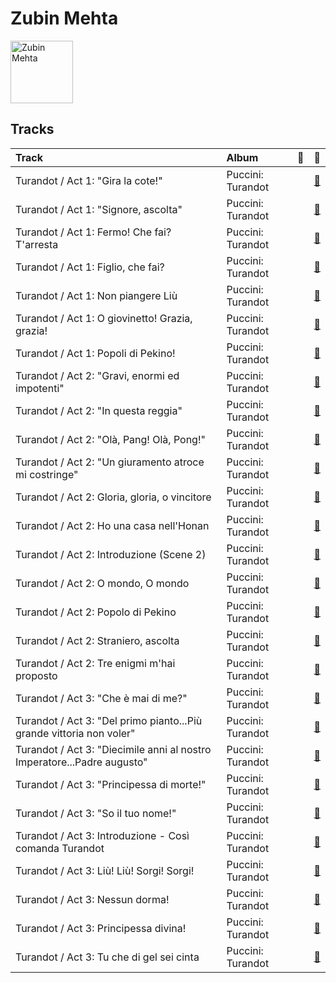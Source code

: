 
# Zubin Mehta


<img src="https://i.scdn.co/image/0cc51a2abbedf3d71cee680fe47ef093e1ce6953" alt="Zubin Mehta" width="100" />

## Tracks

| Track                                                                   | Album             | 💚   | 🔗                                                          |
|:------------------------------------------------------------------------|:------------------|:----|:-----------------------------------------------------------|
| Turandot / Act 1: "Gira la cote!"                                       | Puccini: Turandot |     | [🔗](https://open.spotify.com/track/6Vp8wrS5GyKzi2Xm7bnNmi) |
| Turandot / Act 1: "Signore, ascolta"                                    | Puccini: Turandot |     | [🔗](https://open.spotify.com/track/5qBIQMcjBaylm3UobFOyl0) |
| Turandot / Act 1: Fermo! Che fai? T'arresta                             | Puccini: Turandot |     | [🔗](https://open.spotify.com/track/3naqgoS9hRsXIcORoowQwX) |
| Turandot / Act 1: Figlio, che fai?                                      | Puccini: Turandot |     | [🔗](https://open.spotify.com/track/69Vi1KGABtrvKpF7eKxNLx) |
| Turandot / Act 1: Non piangere Liù                                      | Puccini: Turandot |     | [🔗](https://open.spotify.com/track/1pTjPvw4Bru6c23MVLlL8x) |
| Turandot / Act 1: O giovinetto! Grazia, grazia!                         | Puccini: Turandot |     | [🔗](https://open.spotify.com/track/4lAACodxCqILYJqzX1fIAb) |
| Turandot / Act 1: Popoli di Pekino!                                     | Puccini: Turandot |     | [🔗](https://open.spotify.com/track/3yRapM2Nv2X6QNSN6X709r) |
| Turandot / Act 2: "Gravi, enormi ed impotenti"                          | Puccini: Turandot |     | [🔗](https://open.spotify.com/track/1reLj9gizcW2Igb1SmaXAl) |
| Turandot / Act 2: "In questa reggia"                                    | Puccini: Turandot |     | [🔗](https://open.spotify.com/track/18Q8LU3a7tAhR0ty9ReLhT) |
| Turandot / Act 2: "Olà, Pang! Olà, Pong!"                               | Puccini: Turandot |     | [🔗](https://open.spotify.com/track/4esQg7skEqenIr8UETuDHf) |
| Turandot / Act 2: "Un giuramento atroce mi costringe"                   | Puccini: Turandot |     | [🔗](https://open.spotify.com/track/516eka25M7jZ0YK5EcepTe) |
| Turandot / Act 2: Gloria, gloria, o vincitore                           | Puccini: Turandot |     | [🔗](https://open.spotify.com/track/2dU8bK1qqZWpZ0XTb2B1XG) |
| Turandot / Act 2: Ho una casa nell'Honan                                | Puccini: Turandot |     | [🔗](https://open.spotify.com/track/0L9qblPD3ueZlQ9lQkX5Kh) |
| Turandot / Act 2: Introduzione (Scene 2)                                | Puccini: Turandot |     | [🔗](https://open.spotify.com/track/4dCVUQMZ6QAd4DGnIXrMyR) |
| Turandot / Act 2: O mondo, O mondo                                      | Puccini: Turandot |     | [🔗](https://open.spotify.com/track/4lJ1STTajoMAx802bHqA45) |
| Turandot / Act 2: Popolo di Pekino                                      | Puccini: Turandot |     | [🔗](https://open.spotify.com/track/4yKfh6nuxQ003pFLU4FWLK) |
| Turandot / Act 2: Straniero, ascolta                                    | Puccini: Turandot |     | [🔗](https://open.spotify.com/track/6dNUykCNYFSrTkDToXYrGH) |
| Turandot / Act 2: Tre enigmi m'hai proposto                             | Puccini: Turandot |     | [🔗](https://open.spotify.com/track/2qFzW35ttnSJvScksWF2hR) |
| Turandot / Act 3: "Che è mai di me?"                                    | Puccini: Turandot |     | [🔗](https://open.spotify.com/track/2Cff1yETLyadMuzFSwdCFn) |
| Turandot / Act 3: "Del primo pianto...Più grande vittoria non voler"    | Puccini: Turandot |     | [🔗](https://open.spotify.com/track/3Et5wfvnG8ARkZsTZwHsMt) |
| Turandot / Act 3: "Diecimile anni al nostro Imperatore...Padre augusto" | Puccini: Turandot |     | [🔗](https://open.spotify.com/track/6hABrbNtm1EgnFPQ1qTH8C) |
| Turandot / Act 3: "Principessa di morte!"                               | Puccini: Turandot |     | [🔗](https://open.spotify.com/track/6qKgy1ghLJHDRKTB6RdROj) |
| Turandot / Act 3: "So il tuo nome!"                                     | Puccini: Turandot |     | [🔗](https://open.spotify.com/track/5P0ARSgqHxQIVUJY1Vd4vT) |
| Turandot / Act 3: Introduzione - Così comanda Turandot                  | Puccini: Turandot |     | [🔗](https://open.spotify.com/track/4NTwO7K5dGjiphSVYGrJtV) |
| Turandot / Act 3: Liù! Liù! Sorgi! Sorgi!                               | Puccini: Turandot |     | [🔗](https://open.spotify.com/track/3eyVxDIVmB6cjIFcajD9Qq) |
| Turandot / Act 3: Nessun dorma!                                         | Puccini: Turandot |     | [🔗](https://open.spotify.com/track/3b9Dae2aPvOGKNOcdhj9CP) |
| Turandot / Act 3: Principessa divina!                                   | Puccini: Turandot |     | [🔗](https://open.spotify.com/track/6FtaSRGKo7ioy6gHVqz6bb) |
| Turandot / Act 3: Tu che di gel sei cinta                               | Puccini: Turandot |     | [🔗](https://open.spotify.com/track/7pECTsr1X4UK0xpRvQLzkz) |